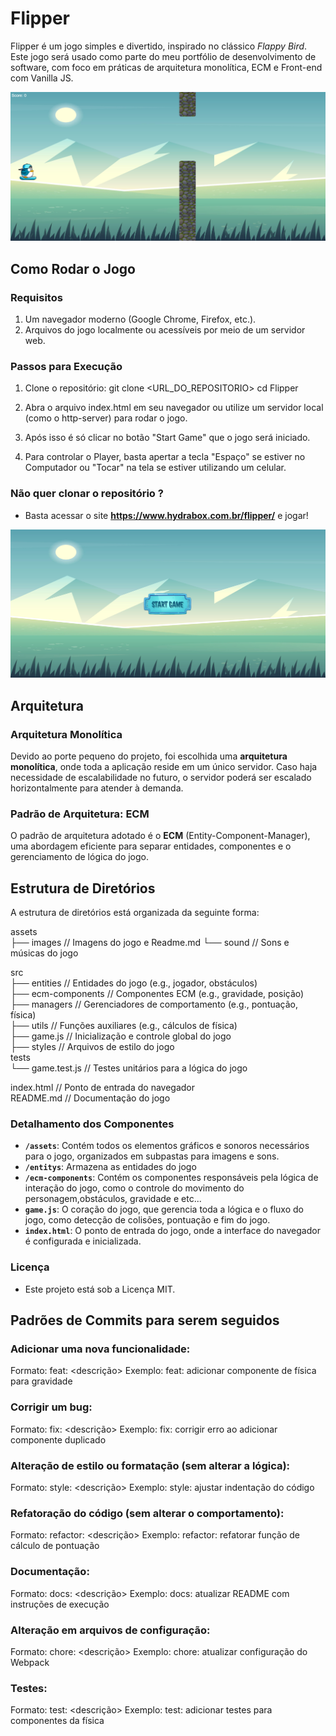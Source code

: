 # Flipper
Flipper é um jogo simples e divertido, inspirado no clássico *Flappy Bird*. Este jogo será usado como parte do meu portfólio de desenvolvimento de software, com foco em práticas de arquitetura monolítica, ECM e Front-end com Vanilla JS.

![Game](assets/images/screen-game.png)

## Como Rodar o Jogo

### Requisitos

1. Um navegador moderno (Google Chrome, Firefox, etc.).
2. Arquivos do jogo localmente ou acessíveis por meio de um servidor web.

### Passos para Execução

1. Clone o repositório:
   git clone <URL_DO_REPOSITORIO>
   cd Flipper

2. Abra o arquivo index.html em seu navegador ou utilize um servidor local (como o http-server) para rodar o jogo.
3. Após isso é só clicar no botão "Start Game" que o jogo será iniciado.
4. Para controlar o Player, basta apertar a tecla "Espaço" se estiver no Computador ou "Tocar" na tela se estiver utilizando um celular.

### Não quer clonar o repositório ?
- Basta acessar o site **https://www.hydrabox.com.br/flipper/** e jogar!

![Tela Inicial](assets/images/initial-screen.png)

## Arquitetura

### Arquitetura Monolítica

Devido ao porte pequeno do projeto, foi escolhida uma **arquitetura monolítica**, onde toda a aplicação reside em um único servidor. Caso haja necessidade de escalabilidade no futuro, o servidor poderá ser escalado horizontalmente para atender à demanda.

### Padrão de Arquitetura: ECM

O padrão de arquitetura adotado é o **ECM** (Entity-Component-Manager), uma abordagem eficiente para separar entidades, componentes e o gerenciamento de lógica do jogo.

## Estrutura de Diretórios

A estrutura de diretórios está organizada da seguinte forma:

assets  
  ├── images                // Imagens do jogo e Readme.md
  └── sound                 // Sons e músicas do jogo  

src  
  ├── entities              // Entidades do jogo (e.g., jogador, obstáculos)  
  ├── ecm-components        // Componentes ECM (e.g., gravidade, posição)  
  ├── managers              // Gerenciadores de comportamento (e.g., pontuação, física)  
  ├── utils                 // Funções auxiliares (e.g., cálculos de física)  
  ├── game.js               // Inicialização e controle global do jogo  
  ├── styles                // Arquivos de estilo do jogo  
tests  
  └── game.test.js          // Testes unitários para a lógica do jogo  

index.html                 // Ponto de entrada do navegador  
README.md                  // Documentação do jogo  

### Detalhamento dos Componentes

- **`/assets`**: Contém todos os elementos gráficos e sonoros necessários para o jogo, organizados em subpastas para imagens e sons.
- **`/entitys`**: Armazena as entidades do jogo
- **`/ecm-components`**: Contém os componentes responsáveis pela lógica de interação do jogo, como o controle do movimento do personagem,obstáculos, gravidade e etc...
- **`game.js`**: O coração do jogo, que gerencia toda a lógica e o fluxo do jogo, como detecção de colisões, pontuação e fim do jogo.
- **`index.html`**: O ponto de entrada do jogo, onde a interface do navegador é configurada e inicializada.

### Licença
- Este projeto está sob a Licença MIT.

## Padrões de Commits para serem seguidos

### Adicionar uma nova funcionalidade:
Formato: feat: <descrição>
Exemplo: feat: adicionar componente de física para gravidade

### Corrigir um bug:
Formato: fix: <descrição>
Exemplo: fix: corrigir erro ao adicionar componente duplicado

### Alteração de estilo ou formatação (sem alterar a lógica):
Formato: style: <descrição>
Exemplo: style: ajustar indentação do código

### Refatoração do código (sem alterar o comportamento):
Formato: refactor: <descrição>
Exemplo: refactor: refatorar função de cálculo de pontuação

### Documentação:
Formato: docs: <descrição>
Exemplo: docs: atualizar README com instruções de execução

### Alteração em arquivos de configuração:
Formato: chore: <descrição>
Exemplo: chore: atualizar configuração do Webpack

### Testes:
Formato: test: <descrição>
Exemplo: test: adicionar testes para componentes da física